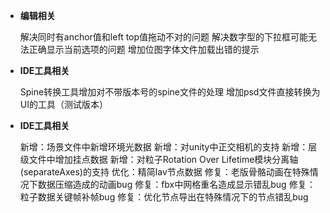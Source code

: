 
- **编辑相关**

  解决同时有anchor值和left top值拖动不对的问题
  解决数字型的下拉框可能无法正确显示当前选项的问题
  增加位图字体文件加载出错的提示

- **IDE工具相关**

  Spine转换工具增加对不带版本号的spine文件的处理
  增加psd文件直接转换为UI的工具（测试版本）

- **IDE工具相关**

  新增：场景文件中新增环境光数据
  新增：对unity中正交相机的支持
  新增：层级文件中增加挂点数据
  新增：对粒子Rotation Over Lifetime模块分离轴(separateAxes)的支持
  优化：精简lav节点数据
  修复：老版骨骼动画在特殊情况下数据压缩造成的动画bug
  修复：fbx中网格重名造成显示错乱bug
  修复：粒子数据关键帧补帧bug
  修复：优化节点导出在特殊情况下的节点错乱bug

  ​

